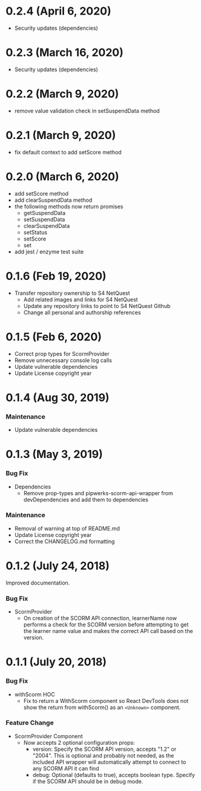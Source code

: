 # 0.2.4 (April 6, 2020)
* Security updates (dependencies)

# 0.2.3 (March 16, 2020)
* Security updates (dependencies)

# 0.2.2 (March 9, 2020)
* remove value validation check in setSuspendData method

# 0.2.1 (March 9, 2020)
* fix default context to add setScore method

# 0.2.0 (March 6, 2020)
* add setScore method
* add clearSuspendData method
* the following methods now return promises
  * getSuspendData
  * setSuspendData
  * clearSuspendData
  * setStatus
  * setScore
  * set
* add jest / enzyme test suite

# 0.1.6 (Feb 19, 2020)
* Transfer repository ownership to S4 NetQuest
  * Add related images and links for S4 NetQuest
  * Update any repository links to point to S4 NetQuest Github
  * Change all personal and authorship references

# 0.1.5 (Feb 6, 2020)
* Correct prop types for ScormProvider
* Remove unnecessary console log calls
* Update vulnerable dependencies
* Update License copyright year

# 0.1.4 (Aug 30, 2019)

### Maintenance
* Update vulnerable dependencies

# 0.1.3 (May 3, 2019)

### Bug Fix
* Dependencies
  * Remove prop-types and pipwerks-scorm-api-wrapper from devDependencies and add them to dependencies

### Maintenance
* Removal of warning at top of README.md
* Update License copyright year
* Correct the CHANGELOG.md formatting

# 0.1.2 (July 24, 2018)

Improved documentation.

### Bug Fix
* ScormProvider
  * On creation of the SCORM API connection, learnerName now performs a check for the SCORM version before attempting to get the learner name value and makes the correct API call based on the version.

# 0.1.1 (July 20, 2018)

### Bug Fix
* withScorm HOC
  * Fix to return a WithScorm component so React DevTools does not show the return from withScorm() as an `<Unknown>` component.

### Feature Change
* ScormProvider Component
  * Now accepts 2 optional configuration props:
    * version: Specify the SCORM API version, accepts "1.2" or "2004". This is optional and probably not needed, as the included API wrapper will automatically attempt to connect to any SCORM API it can find
    * debug: Optional (defaults to true), accepts boolean type. Specify if the SCORM API should be in debug mode.